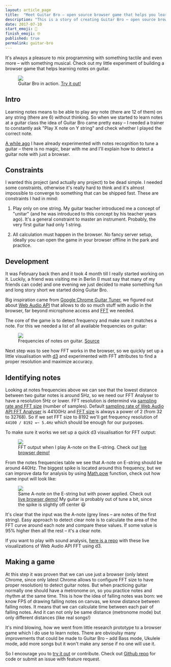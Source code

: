 ```yaml
---
layout: article_page
title:  "Meet Guitar Bro – open source browser game that helps you learn notes on guitar"
description: "This is a story of creating Guitar Bro – open source browser game that helps you learn notes on guitar."
date: 2017-07-10
start_emoji: 🎸
finish_emoji: 🤓
published: true
permalink: guitar-bro
---
```


It's always a pleasure to mix programming with something tactile and even more – with something musical. Check out my little experiment of building a browser game that helps learning notes on guitar.

<figure>
  <img src="/images/posts/guitar_bro/guitar_bro.gif" />
  <figcaption>Guitar Bro in action. <a href="https://makaroni4.github.io/guitar_bro/" target="_blank">Try it out!</a></figcaption>
</figure>

<!--more-->

## Intro

Learning notes means to be able to play any note (there are 12 of them) on any string (there are 6) without thinking. So when we started to learn notes at a guitar class the idea of Guitar Bro came pretty easy – I needed a trainer to constantly ask "Play X note on Y string" and check whether I played the correct note.

[A while ago](/ruby/hacking/2014/03/26/how-to-tune-guitar-with-ruby/) I have already experimented with notes recognition to tune a guitar – there is no magic, bear with me and I'll explain how to detect a guitar note with just a browser.

## Constraints

I wanted this project (and actually any project) to be dead simple. I needed some constraints, otherwise it's really hard to think and it's almost impossible to converge to something that can be shipped fast. These are constraints I had in mind:

1. Play only on one string. My guitar teacher introduced me a concept of "unitar" (and he was introduced to this concept by his teacher years ago). It's a general constraint to master an instrument. Probably, the very first guitar had only 1 string.

2. All calculation must happen in the browser. No fancy server setup, ideally you can open the game in your browser offline in the park and practice.

## Development

It was February back then and it took 4 month till I really started working on it. Luckily, a friend was visiting me in Berlin (I must say that many of my friends can code) and one evening we just decided to make something fun and long story short we started doing Guitar Bro.

Big inspiration came from [Google Chrome Guitar Tuner](https://github.com/GoogleChrome/guitar-tuner), we figured out about [Web Audio API](https://developer.mozilla.org/en-US/docs/Web/API/Web_Audio_API) that allows to do so much stuff with audio in the browser, far beyond microphone access and [FFT](https://en.wikipedia.org/wiki/Fast_Fourier_transform) we needed.

The core of the game is to detect frequency and make sure it matches a note. For this we needed a list of all available frequencies on guitar:

<figure>
  <img src="/images/posts/guitar_bro/guitar_frequencies.jpg" />
  <figcaption>Frequencies of notes on guitar. <a href="http://forums.prsguitars.com/threads/best-sounding-rig-in-the-history-of-your-world.16468/page-8#post-254659">Source</a></figcaption>
</figure>

Next step was to see how FFT works in the browser, so we quickly set up a little visualisation with [d3](https://github.com/d3) and experimented with FFT attributes to find a proper resolution and maximize accuracy.

## Identifying notes

Looking at notes frequencies above we can see that the lowest distance between two guitar notes is around 5Hz, so we need our FFT Analyser to have a resolution 5Hz or lower. FFT resolution is determind via [sampling rate and FFT size](http://zone.ni.com/reference/en-XX/help/372416B-01/svtconcepts/fft_funda/) (number of samples). Default [sampling rate of Web Audio API FFT Analyser](https://developer.mozilla.org/en-US/docs/Web/API/AudioContext/sampleRate) is 44100Hz and [FFT size](https://developer.mozilla.org/en-US/docs/Web/API/AnalyserNode/fftSize) is always a power of 2 (from 32 to 32768). So if we set FFT size to 8192 we'll get frequency resolution of `44100 / 8192 =~ 5.4Hz` which should be enough for our purposes.

To make sure it works we set up a quick d3 visualisation for FFT output:

<figure>
  <img src="/images/posts/guitar_bro/notes_fft_d3_raw.jpg" />
  <figcaption>FFT output when I play A-note on the E-string. Check out <a href="https://makaroni4.github.io/web_audio_fft_meets_d3/2_fft.html" target="_blank">live browser demo!</a></figcaption>
</figure>

From the notes frequencies table we see that A-note on E-string should be around 440Hz. The biggest spike is located around this frequency, but we can improve data for analysis by using [Math.pow](https://developer.mozilla.org/en-US/docs/Web/JavaScript/Reference/Global_Objects/Math/pow) function, check out how same input will look like:

<figure>
  <img src="/images/posts/guitar_bro/notes_fft_d3.jpg" />
  <figcaption>Same A-note on the E-string but with power applied. Check out <a href="https://makaroni4.github.io/web_audio_fft_meets_d3/3_guitar_notes.html" target="_blank">live browser demo!</a> My guitar is probably out of tune a bit, since the spike is slightly off center 😃</figcaption>
</figure>

It's clear that the input was the A-note (grey lines – are notes of the first string). Easy approach to detect clear note is to calculate the area of the FFT curve around each note and compare these values. If some value is 95% higher then all the rest – it's a clear note.

If you want to play with sound analysis, [here is a repo](https://github.com/makaroni4/web_audio_fft_meets_d3) with these live visualizations of Web Audio API FFT using d3.

## Making a game

At this step it was proven that we can use just a browser (only latest Chrome, since only latest Chrome allows to configure FFT size to have proper resolution) to detect guitar notes. But when practicing guitar normally one should have a metronome on, so you practice notes and rhythm at the same time. This is how the idea of falling notes was born: we know FPS of drawing falling notes on canvas, we know distance between falling notes. It means that we can calculate time between each pair of falling notes. And it can not only be same distance (metronome mode) but only different distances (like real songs!)

It's mind blowing, how we went from little research prototype to a browser game which I do use to learn notes. There are obvioulsy many improvements that could be made to Guitar Bro – add Bass mode, Ukulele mode, add more songs but it  won't make any sense if no one will use it.

So I encourage you to [try it out](https://makaroni4.github.io/guitar_bro/) or contribute. Check out [Github repo](https://github.com/makaroni4/guitar_bro) for code or submit an issue with feature request.
